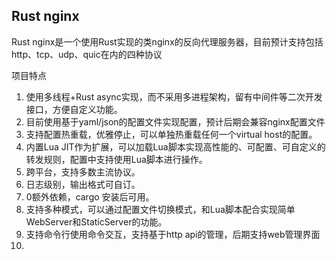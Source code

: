 ## Rust nginx

Rust nginx是一个使用Rust实现的类nginx的反向代理服务器，目前预计支持包括http、tcp、udp、quic在内的四种协议

项目特点

1. 使用多线程+Rust async实现，而不采用多进程架构，留有中间件等二次开发接口，方便自定义功能。
2. 目前使用基于yaml/json的配置文件实现配置，预计后期会兼容nginx配置文件
3. 支持配置热重载，优雅停止，可以单独热重载任何一个virtual host的配置。
4. 内置Lua JIT作为扩展，可以加载Lua脚本实现高性能的、可配置、可自定义的转发规则，配置中支持使用Lua脚本进行操作。
5. 跨平台，支持多数主流协议。
6. 日志级别，输出格式可自订。
7. 0额外依赖，cargo 安装后可用。
8. 支持多种模式，可以通过配置文件切换模式，和Lua脚本配合实现简单WebServer和StaticServer的功能。
9. 支持命令行使用命令交互，支持基于http api的管理，后期支持web管理界面
10. 